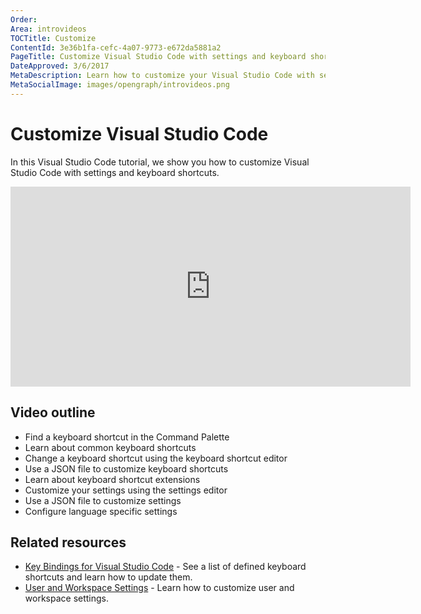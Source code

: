 ```yaml
---
Order:
Area: introvideos
TOCTitle: Customize
ContentId: 3e36b1fa-cefc-4a07-9773-e672da5881a2
PageTitle: Customize Visual Studio Code with settings and keyboard shortcuts
DateApproved: 3/6/2017
MetaDescription: Learn how to customize your Visual Studio Code with settings and keyboard shortcuts.
MetaSocialImage: images/opengraph/introvideos.png
---
```


# Customize Visual Studio Code

In this Visual Studio Code tutorial, we show you how to customize Visual Studio Code with settings and keyboard shortcuts.

<iframe src="https://www.microsoft.com/en-us/videoplayer/embed/RWBdEz" width="640" height="320" allowFullScreen="true" frameBorder="0"></iframe>

## Video outline

- Find a keyboard shortcut in the Command Palette
- Learn about common keyboard shortcuts
- Change a keyboard shortcut using the keyboard shortcut editor
- Use a JSON file to customize keyboard shortcuts
- Learn about keyboard shortcut extensions
- Customize your settings using the settings editor
- Use a JSON file to customize settings
- Configure language specific settings

## Related resources

- [Key Bindings for Visual Studio Code](/docs/getstarted/keybindings.md) - See a list of defined keyboard shortcuts and learn how to update them.
- [User and Workspace Settings](/docs/getstarted/settings.md) - Learn how to customize user and workspace settings.

